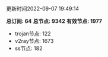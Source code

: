 更新时间2022-09-07 19:49:14

**总订阅: 64**
**总节点: 9342**
**有效节点: 1977**
- trojan节点: 122
- v2ray节点: 1673
- ss节点: 182
